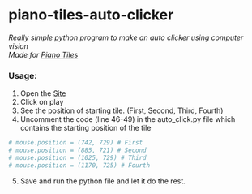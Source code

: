 # piano-tiles-auto-clicker
_Really simple python program to make an auto clicker using computer vision  
Made for [Piano Tiles](https://h5.4j.com/games/Piano-Tiles-2-Online/index.html?pubid=yiv&v=1546731466)_

### Usage:
1) Open the [Site](https://h5.4j.com/games/Piano-Tiles-2-Online/index.html?pubid=yiv&v=1546731466)
2) Click on play
3) See the position of starting tile. (First, Second, Third, Fourth)
4) Uncomment the code (line 46-49) in the auto_click.py file which contains the starting position of the tile 
```python
# mouse.position = (742, 729) # First
# mouse.position = (885, 721) # Second
# mouse.position = (1025, 729) # Third
# mouse.position = (1170, 725) # Fourth
```
5) Save and run the python file and let it do the rest.